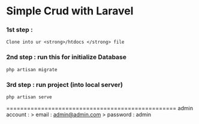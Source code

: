 # Simple Crud with Laravel

### 1st step : 
    Clone into ur <strong>/htdocs </strong> file
### 2nd step : run this for initialize Database 
    php artisan migrate
### 3rd step :  run project (into local server)
    php artisan serve
=================================================
admin account :
    > email : admin@admin.com
    > password : admin
    


